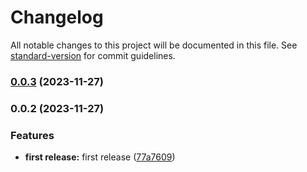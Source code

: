 # Changelog

All notable changes to this project will be documented in this file. See [standard-version](https://github.com/conventional-changelog/standard-version) for commit guidelines.

### [0.0.3](https://github.com/ghaschel/vscode-angular-scss-inline/compare/v0.0.2...v0.0.3) (2023-11-27)

### 0.0.2 (2023-11-27)


### Features

* **first release:** first release ([77a7609](https://github.com/ghaschel/vscode-angular-scss-inline/commit/77a76092df24543a2e61db2805b6f6920f422639))
